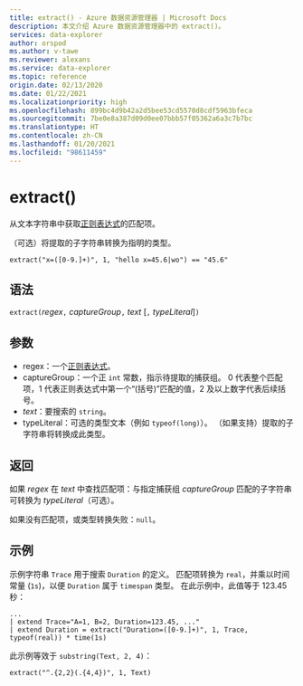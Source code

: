 ```yaml
---
title: extract() - Azure 数据资源管理器 | Microsoft Docs
description: 本文介绍 Azure 数据资源管理器中的 extract()。
services: data-explorer
author: orspod
ms.author: v-tawe
ms.reviewer: alexans
ms.service: data-explorer
ms.topic: reference
origin.date: 02/13/2020
ms.date: 01/22/2021
ms.localizationpriority: high
ms.openlocfilehash: 899bc4d9b42a2d5bee53cd5570d8cdf5963bfeca
ms.sourcegitcommit: 7be0e8a387d09d0ee07bbb57f05362a6a3c7b7bc
ms.translationtype: HT
ms.contentlocale: zh-CN
ms.lasthandoff: 01/20/2021
ms.locfileid: "98611459"
---
```

# <a name="extract"></a>extract()

从文本字符串中获取[正则表达式](./re2.md)的匹配项。 

（可选）将提取的子字符串转换为指明的类型。

```kusto
extract("x=([0-9.]+)", 1, "hello x=45.6|wo") == "45.6"
```

## <a name="syntax"></a>语法

`extract(`*regex*`,` *captureGroup*`,` *text* [`,` *typeLiteral*]`)`

## <a name="arguments"></a>参数

* regex：一个[正则表达式](./re2.md)。
* captureGroup：一个正 `int` 常数，指示待提取的捕获组。 0 代表整个匹配项，1 代表正则表达式中第一个“(括号)”匹配的值，2 及以上数字代表后续括号。
* *text*：要搜索的 `string`。
* typeLiteral：可选的类型文本（例如 `typeof(long)`）。 （如果支持）提取的子字符串将转换成此类型。 

## <a name="returns"></a>返回

如果 *regex* 在 *text* 中查找匹配项：与指定捕获组 *captureGroup* 匹配的子字符串可转换为 *typeLiteral*（可选）。

如果没有匹配项，或类型转换失败：`null`。 

## <a name="examples"></a>示例

示例字符串 `Trace` 用于搜索 `Duration` 的定义。 匹配项转换为 `real`，并乘以时间常量 (`1s`)，以便 `Duration` 属于 `timespan` 类型。 在此示例中，此值等于 123.45 秒：

```kusto
...
| extend Trace="A=1, B=2, Duration=123.45, ..."
| extend Duration = extract("Duration=([0-9.]+)", 1, Trace, typeof(real)) * time(1s) 
```

此示例等效于 `substring(Text, 2, 4)`：

```kusto
extract("^.{2,2}(.{4,4})", 1, Text)
```